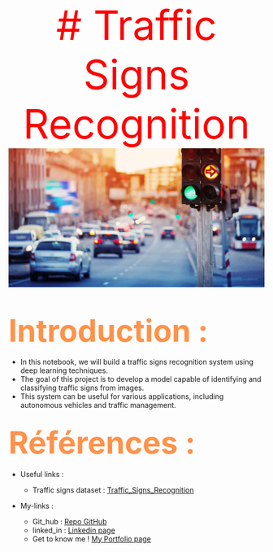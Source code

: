 <div style="text-align:center; color:#FF0000; font-size:80px">
# Traffic Signs Recognition
</br>

<img src="./traffic_pic.jpeg" style="width:900px; height:auto">
</div>

## <span style="color:  #ff924a ; font-size:60px">Introduction :</span>

-  In this notebook, we will build a traffic signs recognition system using deep learning techniques.
- The goal of this project is to develop a model capable of identifying and classifying traffic signs from images.
- This system can be useful for various applications, including autonomous vehicles and traffic management.

## <span style="color:  #ff924a ; font-size:60px">Références :</span>

- Useful links :
    - Traffic signs dataset : <a href="https://drive.google.com/file/d/13LZVpPj7UbPZFeyG5ab2OMIWuVJ5duZc/view?usp=drive_link">Traffic_Signs_Recognition </a>
    
- My-links :
    - Git_hub : <a href="https://github.com/SouLayman2022/Traffic_Signs_Recognition.git">Repo GitHub</a>
    - linked_in : <a href="https://www.linkedin.com/in/soulayman-el-guasmi-13b890240/">Linkedin page</a>
    - Get to know me ! <a href="https://soulayman2022.github.io/Data_Scientist_Portfolio/">My Portfolio page</a>
